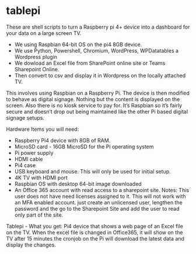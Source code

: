 # tablepi
These are shell scripts to turn a Raspberry pi 4+ device into a dashboard for your data on a large screen TV. 
- We using Raspbian 64-bit OS on the pi4 8GB device.
- We use Python, Powershell, Chromium, WordPress, WPDatatables a Wordpress plugin 
- We dowload an Excel file from SharePoint online site or Teams Sharepoint Online.
- Then convert to csv and display it in Wordpress on the locally attached TV. 


This involves using Raspbian on a Raspberry Pi. The device is then modified to behave as digital signage. Nothing but the content is displayed on the screen. Also there is no kiosk service to pay for. It’s Raspbian so it’s fairly secure and doesn’t drop out being maintained like the other Pi based digital signage setups. 

Hardware Items you will need:
- Raspberry Pi4 device with 8GB of RAM. 
- MicroSD card - 16GB MicroSD for the Pi operating system
- Pi power supply
- HDMI cable
- Pi4 case 
- USB keyboard and mouse. This will only be used for initial setup.
- 4K TV with HDMI port 
- Raspbian OS with desktop 64-bit image downloaded
- An Office 365 account with read access to a sharepoint site. Notes: This user does not have need licenses assigned to it. This will not work with an MFA enabled account. just create an unlicensed user, lengthen the password and the go to the Sharepoint Site and add the user to read only part of the site. 

Tablepi - What you get: Pi4 device that shows a web page of an Excel file on the TV. When the excel file is changed in Office365, it will show on the TV after 15 minutes the cronjob on the Pi will download the latest data and display the changes. 


